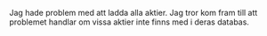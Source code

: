 Jag hade problem med att ladda alla aktier. Jag tror kom fram till att problemet handlar om vissa aktier inte finns med i deras databas.

